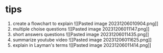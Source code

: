 # tips
1. create a flowchart to explain
   ![[Pasted image 20231206010904.png]]
2. multiple choise questions 
   ![[Pasted image 20231206011147.png]]
3. short answers questions
   ![[Pasted image 20231206011435.png]]
4. summarize youtube video
   ![[Pasted image 20231206011625.png]]
5. explain in Layman's terms
   ![[Pasted image 20231206011414.png]]